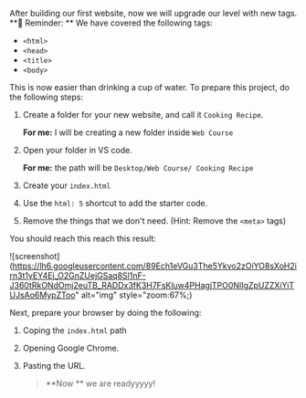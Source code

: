 After building our first website, now we will upgrade our level with new tags.
**🔁 Reminder: **
We have covered the following tags:

- `<html>`
- `<head>`
- `<title>`
- `<body>`

This is now easier than drinking a cup of water. To prepare this project, do the following steps:

1. Create a folder for your new website, and call it `Cooking Recipe`.

   **For me:** I will be creating a new folder inside `Web Course`

2. Open your folder in VS code.

   **For me:** the path will be `Desktop/Web Course/ Cooking Recipe`

3. Create your `index.html`

4. Use the `html: 5` shortcut to add the starter code.

5. Remove the things that we don't need. (Hint: Remove the `<meta>` tags)

You should reach this reach this result:

![screenshot](https://lh6.googleusercontent.com/89Ech1eVGu3The5Ykvo2zOiYO8sXoH2irn3t1yEY4Ej_O2GnZUejGSaq8Sl1nF-J360tRkONdOmj2euTB_RADDx3fK3H7FsKluw4PHagjTPO0NIIgZpUZZXiYiTUJsAo6MypZToo" alt="img" style="zoom:67%;)

Next, prepare your browser by doing the following:

1. Coping the `index.html` path

2. Opening Google Chrome.

3. Pasting the URL.

   > **Now ** we are readyyyyy!
